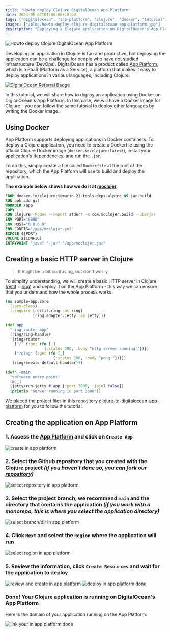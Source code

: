 ```yaml
---
title: "Howto deploy Clojure DigitalOcean App Platform"
date: 2024-05-01T01:00:00+10:00
tags: ["digitalocean", "app-platform", "clojure", "docker", "tutorial"]
images: ["/blog/howto-deploy-clojure-digitalocean-app-platform.jpg"]
description: "Deploying a Clojure application on DigitalOcean's App Platform using Docker is easy and fast. Follow this tutorial to deploy your Clojure application."
---
```


![Howto deploy Clojure DigitalOcean App Platform](/blog/howto-deploy-clojure-digitalocean-app-platform.jpg?width=50%)

Developing an application in Clojure is fun and productive, but deploying the application can be a challenge for people who have not studied infrastructure (DevOps). DigitalOcean has a product called [App Platform](https://www.digitalocean.com/products/app-platform/), which is a PaaS (Platform as a Service), a platform that makes it easy to deploy applications in various languages, including Clojure.

[![DigitalOcean Referral Badge](https://web-platforms.sfo2.cdn.digitaloceanspaces.com/WWW/Badge%203.svg)](https://www.digitalocean.com/?refcode=70c384d0d807&utm_campaign=Referral_Invite&utm_medium=Referral_Program&utm_source=badge)

In this tutorial, we will share how to deploy an application using Docker on DigitalOcean's App Platform. In this case, we will have a Docker image for Clojure - you can follow the same tutorial to deploy other languages by writing the Docker image.

## Using Docker

App Platform supports deploying applications in Docker containers. To deploy a Clojure application, you need to create a Dockerfile using the official Clojure Docker image (`docker.io/clojure:latest`), install your application's dependencies, and run the `.jar`.

To do this, simply create a file called `Dockerfile` at the root of the repository, which the App Platform will use to build and deploy the application.

**The example below shows how we do it at [moclojer](https://github.com/moclojer/moclojer)**.

```Dockerfile
FROM docker.io/clojure:temurin-21-tools-deps-alpine AS jar-build
RUN apk add git
WORKDIR /app
COPY . .
RUN clojure -M:dev --report stderr -m com.moclojer.build --uberjar
ENV PORT="8000"
ENV HOST="0.0.0.0"
ENV CONFIG="/app/moclojer.yml"
EXPOSE ${PORT}
VOLUME ${CONFIG}
ENTRYPOINT "java" "-jar" "/app/moclojer.jar"
```

## Creating a basic HTTP server in Clojure

> It might be a bit confusing, but don't worry

To simplify understanding, we will create a basic HTTP server in Clojure ([reitit](https://github.com/metosin/reitit) + [ring](https://github.com/ring-clojure/ring)) and deploy it on the App Platform - this way we can ensure that you understand how the whole process works.

```clojure
(ns sample-app.core
  (:gen-class)
  (:require [reitit.ring :as ring]
            [ring.adapter.jetty :as jetty]))

(def app
  "ring router app"
  (ring/ring-handler
   (ring/router
    ["/" {:get (fn [_]
                 {:status 200, :body "http server running!"})}]
    ["/ping" {:get (fn [_]
                     {:status 200, :body "pong!"})}])
   (ring/create-default-handler)))

(defn -main
  "software entry point"
  [& _]
  (jetty/run-jetty #'app {:port 3000, :join? false})
  (println "server running in port 3000"))
```

We placed the project files in this repository [clojure-to-digitalocean-app-platform](https://github.com/moclojer/clojure-to-digitalocean-app-platform) for you to follow the tutorial.

## Creating the application on App Platform

### 1. Access the [App Platform](https://cloud.digitalocean.com/apps) and click on `Create App`

![create in app platform](/blog/howto-deploy-clojure-digitalocean-app-platform/step-1.png?width=75%)

### 2. Select the Github repository that you created with the Clojure project *(if you haven't done so, you can fork our [repository](https://github.com/moclojer/clojure-to-digitalocean-app-platform))*

![select repository in app platform](/blog/howto-deploy-clojure-digitalocean-app-platform/step-2.png?width=75%)

### 3. Select the project branch, we recommend `main` and the directory that contains the application *(if you work with a monorepo, this is where you select the application directory)*

![select branch/dir in app platform](/blog/howto-deploy-clojure-digitalocean-app-platform/step-3.png?width=75%)

### 4. Click `Next` and select the `Region` where the application will run

![select region in app platform](/blog/howto-deploy-clojure-digitalocean-app-platform/step-4.png?width=75%)

### 5. Review the information, click `Create Resources` and wait for the application to deploy

![review and create in app platform](/blog/howto-deploy-clojure-digitalocean-app-platform/step-5.png?width=75%)
![deploy in app platform done](/blog/howto-deploy-clojure-digitalocean-app-platform/done.png?width=75%)

### Done! Your Clojure application is running on DigitalOcean's App Platform

Here is the domain of your application running on the App Platform:

![link your in app platform done](/blog/howto-deploy-clojure-digitalocean-app-platform/link.png?width=75%)
